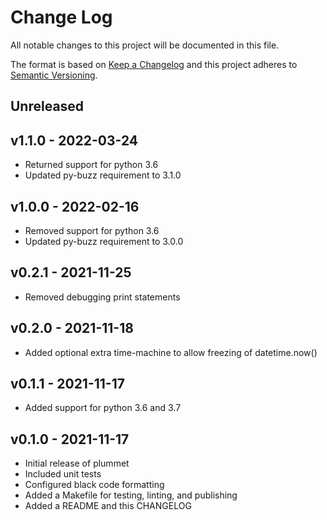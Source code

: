 # Change Log

All notable changes to this project will be documented in this file.

The format is based on [Keep a Changelog](http://keepachangelog.com/)
and this project adheres to [Semantic Versioning](http://semver.org/).

## Unreleased

## v1.1.0 - 2022-03-24
- Returned support for python 3.6
- Updated py-buzz requirement to 3.1.0

## v1.0.0 - 2022-02-16
- Removed support for python 3.6
- Updated py-buzz requirement to 3.0.0

## v0.2.1 - 2021-11-25
- Removed debugging print statements

## v0.2.0 - 2021-11-18
- Added optional extra time-machine to allow freezing of datetime.now()

## v0.1.1 - 2021-11-17
- Added support for python 3.6 and 3.7

## v0.1.0 - 2021-11-17
- Initial release of plummet
- Included unit tests
- Configured black code formatting
- Added a Makefile for testing, linting, and publishing
- Added a README and this CHANGELOG
